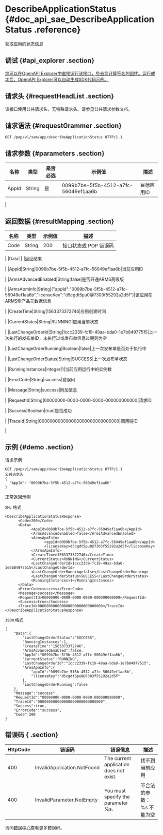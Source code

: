 # DescribeApplicationStatus {#doc_api_sae_DescribeApplicationStatus .reference}

获取应用的状态信息

## 调试 {#api_explorer .section}

[您可以在OpenAPI Explorer中直接运行该接口，免去您计算签名的困扰。运行成功后，OpenAPI Explorer可以自动生成SDK代码示例。](https://api.aliyun.com/#product=sae&api=DescribeApplicationStatus&type=ROA&version=2019-05-06)

## 请求头 {#requestHeadList .section}

该接口使用公共请求头，无特殊请求头。请参见公共请求参数文档。

## 请求语法 {#requestGrammer .section}

```
GET /pop/v1/sam/app/describeApplicationStatus HTTP/1.1
```

## 请求参数 {#parameters .section}

|名称|类型|是否必选|示例值|描述|
|--|--|----|---|--|
|AppId|String|是|0099b7be-5f5b-4512-a7fc-56049ef1aa6b|目标应用ID

 |

## 返回数据 {#resultMapping .section}

|名称|类型|示例值|描述|
|--|--|---|--|
|Code|String|200|接口状态或 POP 错误码

 |
|Data| | |返回结果

 |
|AppId|String|0099b7be-5f5b-4512-a7fc-56049ef1aa6b|当前应用ID

 |
|ArmsAdvancedEnabled|String|false|是否开通ARMS高级版

 |
|ArmsApmInfo|String|\{"appId":"0099b7be-5f5b-4512-a7fc-56049ef1aa6b","licenseKey":"d5cgdt5pu0@7303f55292a2d5f"\}|该应用在ARMS侧产品元数据信息

 |
|CreateTime|String|1563373372746|应用创建时间

 |
|CurrentStatus|String|RUNNING|应用当前状态

 |
|LastChangeOrderId|String|1ccc2339-fc19-49aa-bda0-1e7b84977515|上一次执行的发布单ID，未执行过或发布单信息过期则为空

 |
|LastChangeOrderRunning|Boolean|false|上一次发布单是否处于执行中

 |
|LastChangeOrderStatus|String|SUCCESS|上一次发布单状态

 |
|RunningInstances|Integer|1|当前应用运行中的实例数

 |
|ErrorCode|String|success|错误码

 |
|Message|String|success|附加信息

 |
|RequestId|String|00000000-0000-0000-0000-000000000000|请求ID

 |
|Success|Boolean|true|是否成功

 |
|TraceId|String|000000000000000000000000000000|调用链ID

 |

## 示例 {#demo .section}

请求示例

``` {#request_demo}
GET /pop/v1/sam/app/describeApplicationStatus HTTP/1.1
公共请求头
{
  "AppId": "0099b7be-5f5b-4512-a7fc-56049ef1aa6b"
}
```

正常返回示例

`XML` 格式

``` {#xml_return_success_demo}
<DescribeApplicationStatusResponse>
	  <Code>200</Code>
	  <Data>
		    <AppId>0099b7be-5f5b-4512-a7fc-56049ef1aa6b</AppId>
		    <ArmsAdvancedEnabled>false</ArmsAdvancedEnabled>
		    <ArmsApmInfo>
			      <appId>0099b7be-5f5b-4512-a7fc-56049ef1aa6b</appId>
			      <licenseKey>d5cgdt5pu0@7303f55292a2d5f</licenseKey>
		    </ArmsApmInfo>
		    <CreateTime>1563373372746</CreateTime>
		    <CurrentStatus>RUNNING</CurrentStatus>
		    <LastChangeOrderId>1ccc2339-fc19-49aa-bda0-1e7b84977515</LastChangeOrderId>
		    <LastChangeOrderRunning>false</LastChangeOrderRunning>
		    <LastChangeOrderStatus>SUCCESS</LastChangeOrderStatus>
		    <RunningInstances>1</RunningInstances>
	  </Data>
	  <ErrorCode>success</ErrorCode>
	  <Message>success</Message>
	  <RequestId>00000000-0000-0000-0000-000000000000</RequestId>
	  <Success>true</Success>
	  <TraceId>000000000000000000000000000000</TraceId>
</DescribeApplicationStatusResponse>
```

`JSON` 格式

``` {#json_return_success_demo}
{
	"Data":{
		"LastChangeOrderStatus":"SUCCESS",
		"RunningInstances":1,
		"CreateTime":"1563373372746",
		"ArmsAdvancedEnabled":false,
		"AppId":"0099b7be-5f5b-4512-a7fc-56049ef1aa6b",
		"CurrentStatus":"RUNNING",
		"LastChangeOrderId":"1ccc2339-fc19-49aa-bda0-1e7b84977515",
		"ArmsApmInfo":{
			"appId":"0099b7be-5f5b-4512-a7fc-56049ef1aa6b",
			"licenseKey":"d5cgdt5pu0@7303f55292a2d5f"
		},
		"LastChangeOrderRunning":false
	},
	"Message":"success",
	"RequestId":"00000000-0000-0000-0000-000000000000",
	"TraceId":"000000000000000000000000000000",
	"Success":true,
	"ErrorCode":"success",
	"Code":200
}
```

## 错误码 { .section}

|HttpCode|错误码|错误信息|描述|
|--------|---|----|--|
|400|InvalidApplication.NotFound|The current application does not exist.|找不到当前应用|
|400|InvalidParameter.NotEmpty|You must specify the parameter %s.|不合法的参数：%s 不能为空|

访问[错误中心](https://error-center.aliyun.com/status/product/sae)查看更多错误码。

